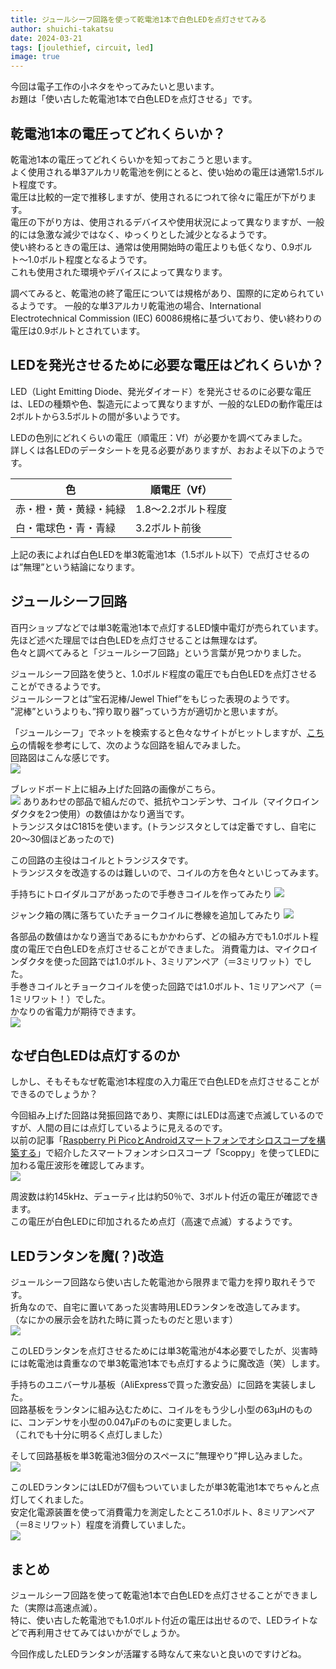 ```yaml
---
title: ジュールシーフ回路を使って乾電池1本で白色LEDを点灯させてみる
author: shuichi-takatsu
date: 2024-03-21
tags: [joulethief, circuit, led]
image: true
---
```


今回は電子工作の小ネタをやってみたいと思います。  
お題は「使い古した乾電池1本で白色LEDを点灯させる」です。

## 乾電池1本の電圧ってどれくらいか？

乾電池1本の電圧ってどれくらいかを知っておこうと思います。  
よく使用される単3アルカリ乾電池を例にとると、使い始めの電圧は通常1.5ボルト程度です。  
電圧は比較的一定で推移しますが、使用されるにつれて徐々に電圧が下がります。  
電圧の下がり方は、使用されるデバイスや使用状況によって異なりますが、一般的には急激な減少ではなく、ゆっくりとした減少となるようです。  
使い終わるときの電圧は、通常は使用開始時の電圧よりも低くなり、0.9ボルト〜1.0ボルト程度となるようです。  
これも使用された環境やデバイスによって異なります。

調べてみると、乾電池の終了電圧については規格があり、国際的に定められているようです。
一般的な単3アルカリ乾電池の場合、International Electrotechnical Commission (IEC) 60086規格に基づいており、使い終わりの電圧は0.9ボルトとされています。  

## LEDを発光させるために必要な電圧はどれくらいか？

LED（Light Emitting Diode、発光ダイオード）を発光させるのに必要な電圧は、LEDの種類や色、製造元によって異なりますが、一般的なLEDの動作電圧は2ボルトから3.5ボルトの間が多いようです。  

LEDの色別にどれくらいの電圧（順電圧：Vf）が必要かを調べてみました。  
詳しくは各LEDのデータシートを見る必要がありますが、おおよそ以下のようです。  

|色|順電圧（Vf）|
|---|---|
|赤・橙・黄・黄緑・純緑|1.8～2.2ボルト程度|
|白・電球色・青・青緑|3.2ボルト前後|

上記の表によれば白色LEDを単3乾電池1本（1.5ボルト以下）で点灯させるのは”無理”という結論になります。

## ジュールシーフ回路

百円ショップなどでは単3乾電池1本で点灯するLED懐中電灯が売られています。  
先ほど述べた理屈では白色LEDを点灯させることは無理なはず。  
色々と調べてみると「ジュールシーフ回路」という言葉が見つかりました。

ジュールシーフ回路を使うと、1.0ボルド程度の電圧でも白色LEDを点灯させることができるようです。  
ジュールシーフとは”宝石泥棒/Jewel Thief”をもじった表現のようです。  
”泥棒”というよりも、”搾り取り器”っていう方が適切かと思いますが。

「ジュールシーフ」でネットを検索すると色々なサイトがヒットしますが、[こちら](http://7ujm.net/micro/JT/JT.html)の情報を参考にして、次のような回路を組んでみました。  
回路図はこんな感じです。  
![](https://gyazo.com/4b8583c35134d157b075465567da8a56.png)

ブレッドボード上に組み上げた回路の画像がこちら。  
![](https://gyazo.com/06d53a155e56d726923fe4a39f050a70.png)
ありあわせの部品で組んだので、抵抗やコンデンサ、コイル（マイクロインダクタを2つ使用）の数値はかなり適当です。  
トランジスタはC1815を使います。(トランジスタとしては定番ですし、自宅に20～30個ほどあったので)  

この回路の主役はコイルとトランジスタです。  
トランジスタを改造するのは難しいので、コイルの方を色々といじってみます。  

手持ちにトロイダルコアがあったので手巻きコイルを作ってみたり
![](https://gyazo.com/f3973036bd23ee83abae62b37528a8a8.png)

ジャンク箱の隅に落ちていたチョークコイルに巻線を追加してみたり
![](https://gyazo.com/94fb985603de57a57ac1a90833336401.png)

各部品の数値はかなり適当であるにもかかわらず、どの組み方でも1.0ボルト程度の電圧で白色LEDを点灯させることができました。
消費電力は、マイクロインダクタを使った回路では1.0ボルト、3ミリアンペア（＝3ミリワット）でした。  
手巻きコイルとチョークコイルを使った回路では1.0ボルト、1ミリアンペア（＝1ミリワット！）でした。  
かなりの省電力が期待できます。  
![](https://gyazo.com/6b9a04771f932ef26de05e8073d0eb73.png)

## なぜ白色LEDは点灯するのか

しかし、そもそもなぜ乾電池1本程度の入力電圧で白色LEDを点灯させることができるのでしょうか？  

今回組み上げた回路は発振回路であり、実際にはLEDは高速で点滅しているのですが、人間の目には点灯しているように見えるのです。  
以前の記事「[Raspberry Pi PicoとAndroidスマートフォンでオシロスコープを構築する](/blogs/2024/03/18/raspberry-pi-pico-to-oscilloscope/)」で紹介したスマートフォンオシロスコープ「Scoppy」を使ってLEDに加わる電圧波形を確認してみます。  
![](https://gyazo.com/2f447e0a9610791f8d2ada5e5a6fde51.png)

周波数は約145kHz、デューティ比は約50％で、3ボルト付近の電圧が確認できます。  
この電圧が白色LEDに印加されるため点灯（高速で点滅）するようです。  

## LEDランタンを魔(？)改造

ジュールシーフ回路なら使い古した乾電池から限界まで電力を搾り取れそうです。  
折角なので、自宅に置いてあった災害時用LEDランタンを改造してみます。  
（なにかの展示会を訪れた時に貰ったものだと思います）  
![](https://gyazo.com/a9a57f29eed60ffb90352cdf80195bff.png)

このLEDランタンを点灯させるためには単3乾電池が4本必要でしたが、災害時には乾電池は貴重なので単3乾電池1本でも点灯するように魔改造（笑）します。  

手持ちのユニバーサル基板（AliExpressで買った激安品）に回路を実装しました。  
回路基板をランタンに組み込むために、コイルをもう少し小型の63μHのものに、コンデンサを小型の0.047μFのものに変更しました。  
（これでも十分に明るく点灯しました）

そして回路基板を単3乾電池3個分のスペースに”無理やり”押し込みました。  
![](https://gyazo.com/70d9486e70f8fd7dc8a1bcd3ab296eeb.png)

このLEDランタンにはLEDが7個もついていましたが単3乾電池1本でちゃんと点灯してくれました。  
安定化電源装置を使って消費電力を測定したところ1.0ボルト、8ミリアンペア（＝8ミリワット）程度を消費していました。  
![](https://gyazo.com/125271ab14707f1688056e612689df6c.png)


## まとめ

ジュールシーフ回路を使って乾電池1本で白色LEDを点灯させることができました（実際は高速点滅）。  
特に、使い古した乾電池でも1.0ボルト付近の電圧は出せるので、LEDライトなどで再利用させてみてはいかがでしょうか。

今回作成したLEDランタンが活躍する時なんて来ないと良いのですけどね。
